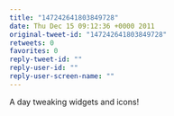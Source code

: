 ```yaml
---
title: "147242641803849728"
date: Thu Dec 15 09:12:36 +0000 2011
original-tweet-id: "147242641803849728"
retweets: 0
favorites: 0
reply-tweet-id: ""
reply-user-id: ""
reply-user-screen-name: ""
---
```

A day tweaking widgets and icons!

